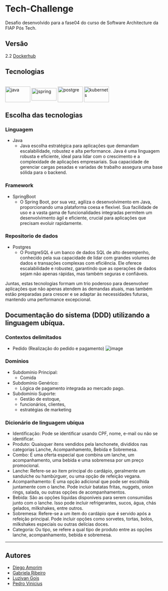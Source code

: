 # Tech-Challenge

Desafio desenvolvido para a fase04 do curso de Software Architecture da FIAP Pós Tech.

## Versão
2.2 [Dockerhub](https://hub.docker.com/repository/docker/pedrovcorsino/tech_challenge/tags "Go to Dockerhub")

## Tecnologias
<div style="display: inline_block"><br>
    <img align="center" alt="java" height="50" width="80" src="https://cdn.jsdelivr.net/gh/devicons/devicon/icons/java/java-original-wordmark.svg">    
    <img align="center" alt="jspring" height="40" width="80" src="https://cdn.jsdelivr.net/gh/devicons/devicon/icons/spring/spring-original.svg" />  
    <img align="center" alt="postgre" height="50" width="80" src="https://cdn.jsdelivr.net/gh/devicons/devicon/icons/postgresql/postgresql-original-wordmark.svg">
    <img align="center" alt="kubernets" height="50" width="80" src="https://cdn.jsdelivr.net/gh/devicons/devicon/icons/kubernetes/kubernetes-plain-wordmark.svg">  
</div>

## Escolha das tecnologias
### Linguagem
- Java
    - Java escolha estratégica para aplicações que demandam escalabilidade, robustez e alta performance. Java é uma linguagem robusta e eficiente, ideal para lidar com o crescimento e a complexidade de aplicações empresariais. Sua capacidade de gerenciar cargas pesadas e variadas de trabalho assegura uma base sólida para o backend.

### Framework
- SpringBoot
  - O Spring Boot, por sua vez, agiliza o desenvolvimento em Java, proporcionando uma plataforma coesa e flexível. Sua facilidade de uso e a vasta gama de funcionalidades integradas permitem um desenvolvimento ágil e eficiente, crucial para aplicações que precisam evoluir rapidamente.

### Repositorio de dados
- Postgres
    - O PostgreSQL é um banco de dados SQL de alto desempenho, conhecido pela sua capacidade de lidar com grandes volumes de dados e transações complexas com eficiência. Ele oferece escalabilidade e robustez, garantindo que as operações de dados sejam não apenas rápidas, mas também seguras e confiáveis.

Juntas, estas tecnologias formam um trio poderoso para desenvolver aplicações que não apenas atendem às demandas atuais, mas também estão preparadas para crescer e se adaptar às necessidades futuras, mantendo uma performance excepcional.




## Documentação do sistema (DDD) utilizando a linguagem ubíqua.
### Contextos delimitados
- Pedido (Realização do pedido e pagamento) 
  ![image](https://github.com/PedroVCorsino/Tech-Challenge/assets/61948860/0c627219-8fb8-4bdc-b88a-3d0db6087973)

### Domínios
- Subdomínio Principal:
    - Comida
- Subdomínio Genérico:
    - Lógica de pagamento integrada ao mercado pago.
- Subdomínio Suporte:
    - Gestão de estoque,
    - funcionários, clientes,
    - estratégias de marketing

### Dicionário de linguagem ubíqua
- Identificação: Pode se identificar usando CPF, nome, e-mail ou não se identificar.
- Produto: Quaisquer itens vendidos pela lanchonete, divididos nas categorias Lanche, Acompanhamento, Bebida e Sobremesa.
- Combo: É uma oferta especial que combina um lanche, um acompanhamento, uma bebida e uma sobremesa por um preço promocional.
- Lanche: Refere-se ao item principal do cardápio, geralmente um sanduíche ou hambúrguer, ou uma opção de refeição vegana.
 - Acompanhamento: É uma opção adicional que pode ser escolhida juntamente com o lanche. Pode incluir batatas fritas, nuggets, onion rings, salada, ou outras opções de acompanhamentos.
- Bebida: São as opções líquidas disponíveis para serem consumidas junto com o lanche. Isso pode incluir refrigerantes, sucos, água, chás gelados, milkshakes, entre outros.
- Sobremesa: Refere-se a um item do cardápio que é servido após a refeição principal. Pode incluir opções como sorvetes, tortas, bolos, milkshakes especiais ou outras delícias doces.
- Categoria: Ou tipo, se refere a qual tipo de produto entre as opções lanche, acompanhamento, bebida e sobremesa.
---
  

## Autores
- [Diego Amorim](https://github.com/dieg0amorim)
- [Gabriela Ribeiro](https://github.com/gabsribeiro)
- [Luzivan Gois](https://github.com/luzivanmgois)
- [Pedro Vinicius](https://github.com/PedroVCorsino)
